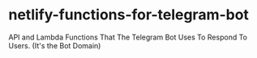 # netlify-functions-for-telegram-bot
API and Lambda Functions That The Telegram Bot Uses To Respond To Users. (It's the Bot Domain)
